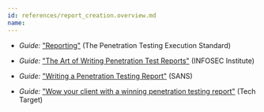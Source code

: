 ```yaml
---
id: references/report_creation.overview.md
name: 
---
```


  * *Guide:* ["Reporting"](http://www.pentest-standard.org/index.php/Reporting) (The Penetration Testing Execution Standard)

  * *Guide:* ["The Art of Writing Penetration Test Reports"](http://resources.infosecinstitute.com/writing-penetration-testing-reports/) (INFOSEC
Institute)

  * *Guide:* ["Writing a Penetration Testing Report"](https://www.sans.org/reading-room/whitepapers/bestprac/writing-penetration-testing-report-33343) (SANS)
  
  * *Guide:* ["Wow your client with a winning penetration testing report"](http://searchitchannel.techtarget.com/tip/Wow-your-client-with-a-winning-penetration-testing-report) (Tech Target)

